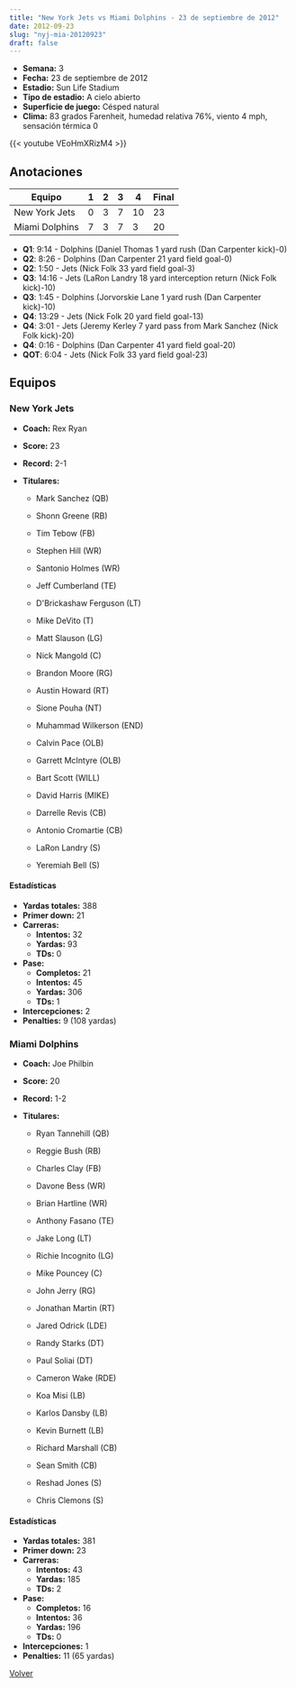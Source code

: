```yaml
---
title: "New York Jets vs Miami Dolphins - 23 de septiembre de 2012"
date: 2012-09-23
slug: "nyj-mia-20120923"
draft: false
---
```


- **Semana:** 3
- **Fecha:** 23 de septiembre de 2012
- **Estadio:** Sun Life Stadium
- **Tipo de estadio:** A cielo abierto
- **Superficie de juego:** Césped natural
- **Clima:** 83 grados Farenheit, humedad relativa 76%, viento 4 mph, sensación térmica 0


{{< youtube VEoHmXRizM4 >}}


## Anotaciones
| Equipo | 1 | 2 | 3 | 4 | Final |
|--------|---|---|---|---|-------|
| New York Jets  | 0 | 3 | 7 | 10  | 23 |
| Miami Dolphins  | 7 | 3 | 7 | 3  | 20 |
- **Q1**: 9:14 - Dolphins (Daniel Thomas 1 yard rush (Dan Carpenter kick)-0)
- **Q2**: 8:26 - Dolphins (Dan Carpenter 21 yard field goal-0)
- **Q2**: 1:50 - Jets (Nick Folk 33 yard field goal-3)
- **Q3**: 14:16 - Jets (LaRon Landry 18 yard interception return (Nick Folk kick)-10)
- **Q3**: 1:45 - Dolphins (Jorvorskie Lane 1 yard rush (Dan Carpenter kick)-10)
- **Q4**: 13:29 - Jets (Nick Folk 20 yard field goal-13)
- **Q4**: 3:01 - Jets (Jeremy Kerley 7 yard pass from Mark Sanchez (Nick Folk kick)-20)
- **Q4**: 0:16 - Dolphins (Dan Carpenter 41 yard field goal-20)
- **QOT**: 6:04 - Jets (Nick Folk 33 yard field goal-23)


## Equipos


### New York Jets
* **Coach:** Rex Ryan
* **Score:** 23
* **Record:** 2-1
* **Titulares:** 

  * Mark Sanchez (QB) 

  * Shonn Greene (RB) 

  * Tim Tebow (FB) 

  * Stephen Hill (WR) 

  * Santonio Holmes (WR) 

  * Jeff Cumberland (TE) 

  * D'Brickashaw Ferguson (LT) 

  * Mike DeVito (T) 

  * Matt Slauson (LG) 

  * Nick Mangold (C) 

  * Brandon Moore (RG) 

  * Austin Howard (RT) 

  * Sione Pouha (NT) 

  * Muhammad Wilkerson (END) 

  * Calvin Pace (OLB) 

  * Garrett McIntyre (OLB) 

  * Bart Scott (WILL) 

  * David Harris (MIKE) 

  * Darrelle Revis (CB) 

  * Antonio Cromartie (CB) 

  * LaRon Landry (S) 

  * Yeremiah Bell (S) 

#### Estadísticas
* **Yardas totales:** 388
* **Primer down:** 21
* **Carreras:**
  * **Intentos:** 32
  * **Yardas:** 93
  * **TDs:** 0
* **Pase:**
  * **Completos:** 21
  * **Intentos:** 45
  * **Yardas:** 306
  * **TDs:** 1
* **Intercepciones:** 2
* **Penalties:** 9 (108 yardas)

### Miami Dolphins
* **Coach:** Joe Philbin
* **Score:** 20
* **Record:** 1-2
* **Titulares:** 

  * Ryan Tannehill (QB) 

  * Reggie Bush (RB) 

  * Charles Clay (FB) 

  * Davone Bess (WR) 

  * Brian Hartline (WR) 

  * Anthony Fasano (TE) 

  * Jake Long (LT) 

  * Richie Incognito (LG) 

  * Mike Pouncey (C) 

  * John Jerry (RG) 

  * Jonathan Martin (RT) 

  * Jared Odrick (LDE) 

  * Randy Starks (DT) 

  * Paul Soliai (DT) 

  * Cameron Wake (RDE) 

  * Koa Misi (LB) 

  * Karlos Dansby (LB) 

  * Kevin Burnett (LB) 

  * Richard Marshall (CB) 

  * Sean Smith (CB) 

  * Reshad Jones (S) 

  * Chris Clemons (S) 

#### Estadísticas
* **Yardas totales:** 381
* **Primer down:** 23
* **Carreras:**
  * **Intentos:** 43
  * **Yardas:** 185
  * **TDs:** 2
* **Pase:**
  * **Completos:** 16
  * **Intentos:** 36
  * **Yardas:** 196
  * **TDs:** 0
* **Intercepciones:** 1
* **Penalties:** 11 (65 yardas)


[Volver](/historia/2012)
